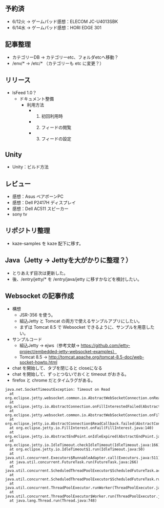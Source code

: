 ## 予約済
- 6/12火 -> ゲームパッド感想：ELECOM JC-U4013SBK
- 6/14水 -> ゲームパッド感想：HORI EDGE 301

## 記事整理
- カテゴリーDB -> カテゴリーetc、フォルダetcへ移動？
- /env/* -> /etc/* （カテゴリーも etc に変更？）

## リリース
- lsFeed 1.0？
  - ドキュメント整備
    - 利用方法
      - 1. 初回利用時
      - 2. フィードの閲覧
      - 3. フィードの設定

## Unity
- Unity：ビルド方法

## レビュー
- 感想：Asus ベアボーンPC
- 感想：Dell P2417H ディスプレイ
- 感想：Dell AC511 スピーカー
- sony tv


## リポジトリ整理
- kaze-samples を kaze 配下に移す。

## Java（Jetty -> Jettyを大がかりに整理？）
- とりあえず目次は更新した。
- 後、/entry/jetty/* を /entry/java/jetty に移すかなどを検討したい。

## Websocket の記事作成
- 構想
  - JSR-356 を使う。
  - 組込Jetty と Tomcat の両方で使えるサンプルアプリにしたい。
  - まずは Tomcat 8.5 で Websocket できるように、サンプルを用意したい。
- サンプルコード
  - 組込Jetty -> ejws（参考文献→ https://github.com/jetty-project/embedded-jetty-websocket-examples）
  - Tomcat 8.5 -> http://tomcat.apache.org/tomcat-8.5-doc/web-socket-howto.html
- chat を開始して、タブを閉じると closeになる
- chat を開始して、ずっとつないでおくと timeout がおきる。
- firefox と chrome だとタイムラグがある。
```
java.net.SocketTimeoutException: Timeout on Read
  at org.eclipse.jetty.websocket.common.io.AbstractWebSocketConnection.onReadTimeout(AbstractWebSocketConnection.java:592)
  at org.eclipse.jetty.io.AbstractConnection.onFillInterestedFailed(AbstractConnection.java:170)
  at org.eclipse.jetty.websocket.common.io.AbstractWebSocketConnection.onFillInterestedFailed(AbstractWebSocketConnection.java:538)
  at org.eclipse.jetty.io.AbstractConnection$ReadCallback.failed(AbstractConnection.java:285)
  at org.eclipse.jetty.io.FillInterest.onFail(FillInterest.java:140)
  at org.eclipse.jetty.io.AbstractEndPoint.onIdleExpired(AbstractEndPoint.java:398)
  at org.eclipse.jetty.io.IdleTimeout.checkIdleTimeout(IdleTimeout.java:166)
  at org.eclipse.jetty.io.IdleTimeout$1.run(IdleTimeout.java:50)
  at java.util.concurrent.Executors$RunnableAdapter.call(Executors.java:511)
  at java.util.concurrent.FutureTask.run(FutureTask.java:266)
  at java.util.concurrent.ScheduledThreadPoolExecutor$ScheduledFutureTask.access$201(ScheduledThreadPoolExecutor.java:180)
  at java.util.concurrent.ScheduledThreadPoolExecutor$ScheduledFutureTask.run(ScheduledThreadPoolExecutor.java:293)
  at java.util.concurrent.ThreadPoolExecutor.runWorker(ThreadPoolExecutor.java:1142)
  at java.util.concurrent.ThreadPoolExecutor$Worker.run(ThreadPoolExecutor.java:617)
  at java.lang.Thread.run(Thread.java:748)
  ```
